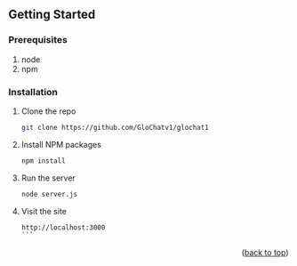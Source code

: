 <!-- GETTING STARTED -->
## Getting Started

### Prerequisites

1. node
2. npm

### Installation

1. Clone the repo
   ```sh
   git clone https://github.com/GloChatv1/glochat1
   ```
3. Install NPM packages
   ```sh
   npm install
   ```
4. Run the server
   ```sh
   node server.js
   ```
5. Visit the site
   ````sh
   http://localhost:3000
   ```

<p align="right">(<a href="#readme-top">back to top</a>)</p>
